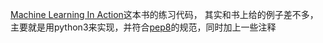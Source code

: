 [Machine Learning In Action](https://www.manning.com/books/machine-learning-in-action)这本书的练习代码，
其实和书上给的例子差不多，主要就是用python3来实现，并符合[pep8](https://www.python.org/dev/peps/pep-0008/)的规范，同时加上一些注释

